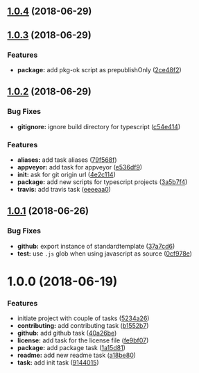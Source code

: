 <a name="1.0.4"></a>
## [1.0.4](https://github.com/adonisjs/mrm-preset/compare/v1.0.3...v1.0.4) (2018-06-29)



<a name="1.0.3"></a>
## [1.0.3](https://github.com/adonisjs/mrm-preset/compare/v1.0.2...v1.0.3) (2018-06-29)


### Features

* **package:** add pkg-ok script as prepublishOnly ([2ce48f2](https://github.com/adonisjs/mrm-preset/commit/2ce48f2))



<a name="1.0.2"></a>
## [1.0.2](https://github.com/adonisjs/mrm-preset/compare/v1.0.1...v1.0.2) (2018-06-29)


### Bug Fixes

* **gitignore:** ignore build directory for typescript ([c54e414](https://github.com/adonisjs/mrm-preset/commit/c54e414))


### Features

* **aliases:** add task aliases ([79f568f](https://github.com/adonisjs/mrm-preset/commit/79f568f))
* **appveyor:** add task for appveyor ([e536df9](https://github.com/adonisjs/mrm-preset/commit/e536df9))
* **init:** ask for git origin url ([4e2c114](https://github.com/adonisjs/mrm-preset/commit/4e2c114))
* **package:** add new scripts for typescript projects ([3a5b7f4](https://github.com/adonisjs/mrm-preset/commit/3a5b7f4))
* **travis:** add travis task ([eeeeaa0](https://github.com/adonisjs/mrm-preset/commit/eeeeaa0))



<a name="1.0.1"></a>
## [1.0.1](https://github.com/adonisjs/mrm-preset/compare/v1.0.0...v1.0.1) (2018-06-26)


### Bug Fixes

* **github:** export instance of standardtemplate ([37a7cd6](https://github.com/adonisjs/mrm-preset/commit/37a7cd6))
* **test:** use `.js` glob when using javascript as source ([0cf978e](https://github.com/adonisjs/mrm-preset/commit/0cf978e))



<a name="1.0.0"></a>
# 1.0.0 (2018-06-19)


### Features

* initiate project with couple of tasks ([5234a26](https://github.com/adonisjs/mrm-preset/commit/5234a26))
* **contributing:** add contributing task ([b1552b7](https://github.com/adonisjs/mrm-preset/commit/b1552b7))
* **github:** add github task ([40a26be](https://github.com/adonisjs/mrm-preset/commit/40a26be))
* **license:** add task for the license file ([fe9bf07](https://github.com/adonisjs/mrm-preset/commit/fe9bf07))
* **package:** add package task ([1a15d81](https://github.com/adonisjs/mrm-preset/commit/1a15d81))
* **readme:** add new readme task ([a18be80](https://github.com/adonisjs/mrm-preset/commit/a18be80))
* **task:** add init task ([9144015](https://github.com/adonisjs/mrm-preset/commit/9144015))



